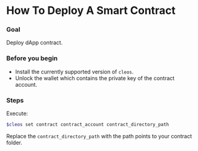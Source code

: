 # How To Deploy A Smart Contract

### Goal
Deploy dApp contract.

### Before you begin
  * Install the currently supported version of `cleos`.
  * Unlock the wallet which contains the private key of the contract account.

### Steps
Execute:
```sh
$cleos set contract contract_account contract_directory_path
```
Replace the `contract_directory_path` with the path points to your contract folder.